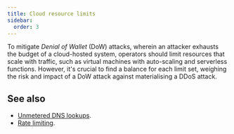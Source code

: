 ```yaml
---
title: Cloud resource limits
sidebar:
  order: 3
---
```


To mitigate _Denial of Wallet_ (DoW) attacks, wherein an attacker exhausts the budget of a cloud-hosted system, operators should limit resources that scale with traffic, such as virtual machines with auto-scaling and serverless functions.
However, it's crucial to find a balance for each limit set, weighing the risk and impact of a DoW attack against materialising a DDoS attack.

## See also

- [Unmetered DNS lookups](./unmetered-dns.md).
- [Rate limiting](./rate-limiting.md).
